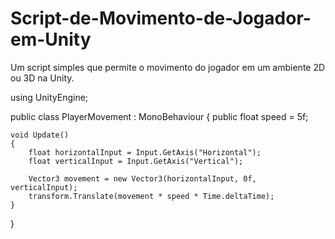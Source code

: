 # Script-de-Movimento-de-Jogador-em-Unity
Um script simples que permite o movimento do jogador em um ambiente 2D ou 3D na Unity.

using UnityEngine;

public class PlayerMovement : MonoBehaviour
{
    public float speed = 5f;

    void Update()
    {
        float horizontalInput = Input.GetAxis("Horizontal");
        float verticalInput = Input.GetAxis("Vertical");

        Vector3 movement = new Vector3(horizontalInput, 0f, verticalInput);
        transform.Translate(movement * speed * Time.deltaTime);
    }
}
